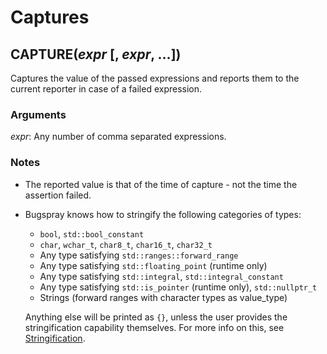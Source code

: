 # Captures

## CAPTURE(*expr* [, *expr*, ...])

Captures the value of the passed expressions and reports them to the current
reporter in case of a failed expression.

### Arguments

*expr*: Any number of comma separated expressions.

### Notes

* The reported value is that of the time of capture - not the time the
  assertion failed.
* Bugspray knows how to stringify the following categories of types:
    - `bool`, `std::bool_constant`
    - `char`, `wchar_t`, `char8_t`, `char16_t`, `char32_t`
    - Any type satisfying `std::ranges::forward_range`
    - Any type satisfying `std::floating_point` (runtime only)
    - Any type satisfying `std::integral`, `std::integral_constant`
    - Any type satisfying `std::is_pointer` (runtime only), `std::nullptr_t`
    - Strings (forward ranges with character types as value_type)

  Anything else will be printed as `{}`, unless the user provides the
  stringification capability themselves. For more info on this, see
  [Stringification](./stringification.md).
